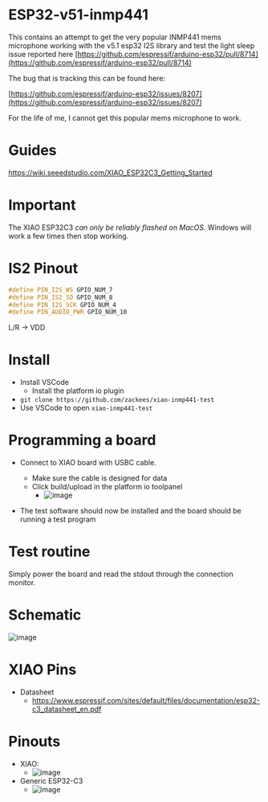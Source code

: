 # ESP32-v51-inmp441

This contains an attempt to get the very popular INMP441 mems microphone working with the v5.1 esp32 I2S library and test the light sleep issue reported here [https://github.com/espressif/arduino-esp32/pull/8714](https://github.com/espressif/arduino-esp32/pull/8714)

The bug that is tracking this can be found here:

[https://github.com/espressif/arduino-esp32/issues/8207](https://github.com/espressif/arduino-esp32/issues/8207)

For the life of me, I cannot get this popular mems microphone to work.

# Guides

https://wiki.seeedstudio.com/XIAO_ESP32C3_Getting_Started

# Important

The XIAO ESP32C3 *can only be reliably flashed on MacOS*. Windows will work a few times then stop working.

# IS2 Pinout

```cpp
#define PIN_I2S_WS GPIO_NUM_7
#define PIN_IS2_SD GPIO_NUM_8
#define PIN_I2S_SCK GPIO_NUM_4
#define PIN_AUDIO_PWR GPIO_NUM_10
```

L/R -> VDD

# Install

  * Install VSCode
    * Install the platform io plugin
  * `git clone https://github.com/zackees/xiao-inmp441-test`
  * Use VSCode to open `xiao-inmp441-test`

# Programming a board

  * Connect to XIAO board with USBC cable.
    * Make sure the cable is designed for data
    * Click build/upload in the platform io toolpanel
      * ![image](https://github.com/zackees/xiao-inmp441-test/assets/6856673/13bed300-5c01-4837-ba01-008b39cfe71e)

  * The test software should now be installed and the board should be running a test program

# Test routine

Simply power the board and read the stdout through the connection monitor.



# Schematic

![image](https://github.com/zackees/esp32-v51-inmp441/assets/6856673/95f2223f-6127-4bc0-a346-03e80c125f60)


# XIAO Pins

  * Datasheet
    * https://www.espressif.com/sites/default/files/documentation/esp32-c3_datasheet_en.pdf

# Pinouts

  * XIAO:
    * ![image](https://github.com/zackees/noodz-soundreactive/assets/6856673/b1114268-d4b9-4eeb-9ecf-c81d819812d9)
  * Generic ESP32-C3
    * ![image](https://github.com/zackees/noodz-soundreactive/assets/6856673/4beef3b1-20db-4457-be57-3be4b7ca0fc7)
